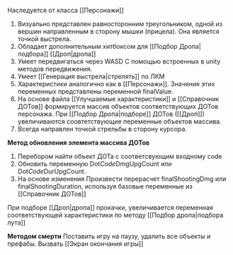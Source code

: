 Наследуется от класса [[Персонажи]]

1. Визуально представлен равносторонним треугольником, одной из вершин направленным в сторону мышки (прицела). Она является точкой выстрела. 
3. Обладает дополнительным хитбоксом для [[Подбор Дропа|подбора]] [[Дроп|дропа]]
4. Умеет передвигаться через WASD  С помощью встроенных в unity методов передвижения.
5. Умеет [[Генерация выстрела|стрелять]] по ЛКМ
6. Характеристики аналогично как в [[Персонажи]]. Значения этих переменных представлены переменной finalValue.
7. На основе файла [[Улучшаемые характеристики]] и [[Справочник ДОТов]] формируется массив объектов соответствующих ДОТов персонажа. При [[Подбор Дропа|подборе]] ДОТов ([[Дроп]]) увеличиваются соовтетствующие переменные объектов массива.
8. Всегда направлен точкой стрельбы в сторону курсора.


**Метод обновления элемента массива ДОТов**
1. Перебором найти объект ДОТа с соответсвующим входному code 
2. Обновить переменную Dot*Code*DmgUpgCount или Dot*Code*DurUpgCount.
3. На основе изменения Произвести перерасчет finalShootingDmg или finalShootingDuration, используя базовые переменные из [[Справочник ДОТов]]


При подборе [[Дроп|дропа]] прокачки, увеличивается переменная соответствующей характеристики по методу [[Подбор дропа|подбора лута]]

**Методом смерти**
Поставить игру на паузу, удалить все объекты и префабы. Вызвать [[Экран окончания игры]]